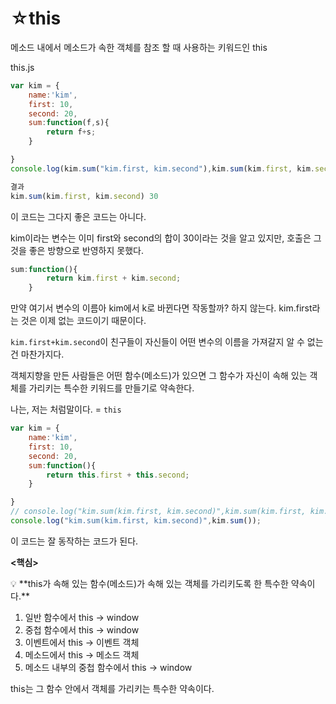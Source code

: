 # ☆this

메소드 내에서 메소드가 속한 객체를 참조 할 때 사용하는 키워드인 this

this.js

```jsx
var kim = {
    name:'kim',
    first: 10,
    second: 20,
    sum:function(f,s){
        return f+s;
    }

}
console.log(kim.sum("kim.first, kim.second"),kim.sum(kim.first, kim.second));

결과 
kim.sum(kim.first, kim.second) 30
```

이 코드는 그다지 좋은 코드는 아니다. 

kim이라는 변수는 이미 first와 second의 합이 30이라는 것을 알고 있지만, 호출은 그것을 좋은 방향으로 반영하지 못했다. 

```jsx
sum:function(){
        return kim.first + kim.second;
    }
```

만약 여기서 변수의 이름아 kim에서 k로 바뀐다면 작동할까? 하지 않는다. kim.first라는 것은 이제 없는 코드이기 때문이다. 

`kim.first+kim.second`이 친구들이 자신들이 어떤 변수의 이름을 가져갈지 알 수 없는건 마찬가지다.

객체지향을 만든 사람들은 어떤 함수(메소드)가 있으면 그 함수가 자신이 속해 있는 객체를 가리키는 특수한 키워드를 만들기로 약속한다. 

나는, 저는 처럼말이다. = `this`

```jsx
var kim = {
    name:'kim',
    first: 10,
    second: 20,
    sum:function(){
        return this.first + this.second;
    }

}
// console.log("kim.sum(kim.first, kim.second)",kim.sum(kim.first, kim.second));
console.log("kim.sum(kim.first, kim.second)",kim.sum());
```

이 코드는 잘 동작하는 코드가 된다. 

**<핵심>**

<aside>
💡 **this가 속해 있는 함수(메소드)가 속해 있는 객체를 가리키도록 한 특수한 약속이다.**

</aside>

1. 일반 함수에서 this -> window
2. 중첩 함수에서 this -> window
3. 이벤트에서 this -> 이벤트 객체
4. 메소드에서 this -> 메소드 객체
5. 메소드 내부의 중첩 함수에서 this -> window

this는 그 함수 안에서 객체를 가리키는 특수한 약속이다.